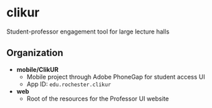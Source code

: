 # clikur
Student-professor engagement tool for large lecture halls

## Organization
* **mobile/ClikUR**
	* Mobile project through Adobe PhoneGap for student access UI
	* App ID: `edu.rochester.clikur`
* **web**
	* Root of the resources for the Professor UI website